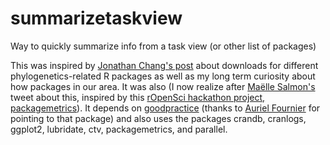 # summarizetaskview

Way to quickly summarize info from a task view (or other list of packages)

This was inspired by [Jonathan Chang's post](https://jonathanchang.org/blog/what-r-package-for-phylogenetics-is-the-most-popular/) about downloads for different phylogenetics-related R packages as well as my long term curiosity about how packages in our area. It was also (I now realize after [Maëlle Salmon's](https://twitter.com/ma_salmon) tweet about this, inspired by this [rOpenSci hackathon project, packagemetrics](https://github.com/ropenscilabs/packagemetrics)). It depends on [goodpractice](https://cran.r-project.org/web/packages/goodpractice/vignettes/goodpractice.html) (thanks to [Auriel Fournier](https://twitter.com/RallidaeRule) for pointing to that package) and also uses the packages crandb, cranlogs, ggplot2, lubridate, ctv, packagemetrics, and parallel.
